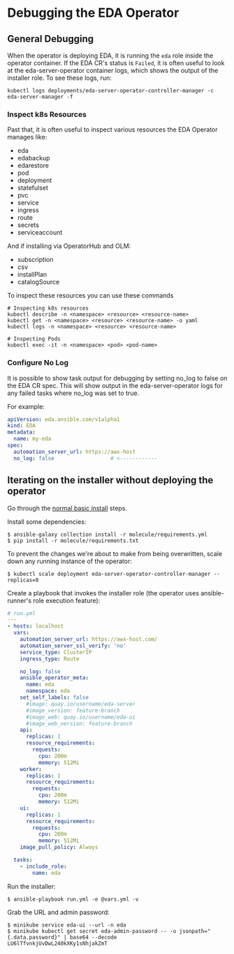 # Debugging the EDA Operator

## General Debugging

When the operator is deploying EDA, it is running the `eda` role inside the operator container. If the EDA CR's status is `Failed`, it is often useful to look at the eda-server-operator container logs, which shows the output of the installer role. To see these logs, run:

```
kubectl logs deployments/eda-server-operator-controller-manager -c eda-server-manager -f
```

### Inspect k8s Resources

Past that, it is often useful to inspect various resources the EDA Operator manages like:
* eda
* edabackup
* edarestore
* pod
* deployment
* statefulset
* pvc
* service
* ingress
* route
* secrets
* serviceaccount

And if installing via OperatorHub and OLM:
* subscription
* csv
* installPlan
* catalogSource

To inspect these resources you can use these commands

```
# Inspecting k8s resources
kubectl describe -n <namespace> <resource> <resource-name>
kubectl get -n <namespace> <resource> <resource-name> -o yaml
kubectl logs -n <namespace> <resource> <resource-name>

# Inspecting Pods
kubectl exec -it -n <namespace> <pod> <pod-name>
```


### Configure No Log

It is possible to show task output for debugging by setting no_log to false on the EDA CR spec.
This will show output in the eda-server-operator logs for any failed tasks where no_log was set to true.

For example:

```yaml
apiVersion: eda.ansible.com/v1alpha1
kind: EDA
metadata:
  name: my-eda
spec:
  automation_server_url: https://awx-host
  no_log: false                  # <------------
```

## Iterating on the installer without deploying the operator

Go through the [normal basic install](https://github.com/ansible/eda-server-operator/blob/devel/README.md#install-the-eda-server-operator) steps.

Install some dependencies:

```
$ ansible-galaxy collection install -r molecule/requirements.yml
$ pip install -r molecule/requirements.txt
```

To prevent the changes we're about to make from being overwritten, scale down any running instance of the operator:

```
$ kubectl scale deployment eda-server-operator-controller-manager --replicas=0
```

Create a playbook that invokes the installer role (the operator uses ansible-runner's role execution feature):

```yaml
# run.yml
---
- hosts: localhost
  vars:
    automation_server_url: https://awx-host.com/
    automation_server_ssl_verify: 'no'
    service_type: ClusterIP
    ingress_type: Route

    no_log: false
    ansible_operator_meta:
      name: eda
      namespace: eda
    set_self_labels: false
      #image: quay.io/username/eda-server
      #image_version: feature-branch
      #image_web: quay.io/username/eda-ui
      #image_web_version: feature-branch
    api:
      replicas: 1
      resource_requirements:
        requests:
          cpu: 200m
          memory: 512Mi
    worker:
      replicas: 1
      resource_requirements:
        requests:
          cpu: 200m
          memory: 512Mi
    ui:
      replicas: 1
      resource_requirements:
        requests:
          cpu: 200m
          memory: 512Mi
    image_pull_policy: Always

  tasks:
    - include_role:
        name: eda
```


Run the installer:

```
$ ansible-playbook run.yml -e @vars.yml -v
```

Grab the URL and admin password:

```
$ minikube service eda-ui --url -n eda
$ minikube kubectl get secret eda-admin-password -- -o jsonpath="{.data.password}" | base64 --decode
LU6lTfvnkjUvDwL240kXKy1sNhjakZmT
```

